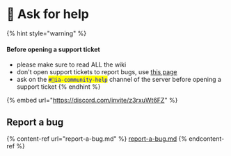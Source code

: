 # 📕 Ask for help

{% hint style="warning" %}
#### Before opening a support ticket

* please make sure to read ALL the wiki
* don't open support tickets to report bugs, use [this page](report-a-bug.md)
* ask on the <mark style="color:blue;">`#💬ia-community-help`</mark> channel of the server before opening a support ticket
{% endhint %}

{% embed url="https://discord.com/invite/z3rxuWt6FZ" %}

## Report a bug

{% content-ref url="report-a-bug.md" %}
[report-a-bug.md](report-a-bug.md)
{% endcontent-ref %}
